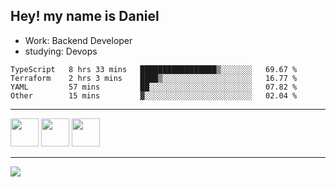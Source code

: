 ## Hey! my name is Daniel

- Work: Backend Developer
- studying: Devops

<!--START_SECTION:waka-->

```text
TypeScript   8 hrs 33 mins   █████████████████▒░░░░░░░   69.67 %
Terraform    2 hrs 3 mins    ████▒░░░░░░░░░░░░░░░░░░░░   16.77 %
YAML         57 mins         ██░░░░░░░░░░░░░░░░░░░░░░░   07.82 %
Other        15 mins         ▓░░░░░░░░░░░░░░░░░░░░░░░░   02.04 %
```

<!--END_SECTION:waka-->
    

<hr>
<div>
    <img height="45" src="https://img.icons8.com/color/48/000000/nodejs.png"/>
    <img height="45" src="https://www.vectorlogo.zone/logos/golang/golang-ar21.svg">
    <img height="45" src="https://www.vectorlogo.zone/logos/nestjs/nestjs-icon.svg">
</div>
<hr>
<div>
    <a href="https://www.linkedin.com/in/daniel-lucas-bb7b82193/" target="_blank">
        <img src="https://img.shields.io/badge/LinkedIn-0077B5?style=for-the-badge&logo=linkedin&logoColor=white">
    </a>
</div>
